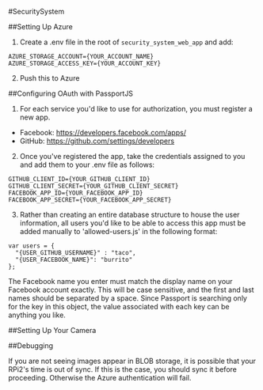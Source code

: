 #SecuritySystem


##Setting Up Azure
1. Create a .env file in the root of `security_system_web_app` and add:
```
AZURE_STORAGE_ACCOUNT={YOUR_ACCOUNT_NAME}
AZURE_STORAGE_ACCESS_KEY={YOUR_ACCOUNT_KEY}
```
2. Push this to Azure

##Configuring OAuth with PassportJS
1. For each service you'd like to use for authorization, you must register a new app.
  - Facebook: https://developers.facebook.com/apps/
  - GitHub: https://github.com/settings/developers

2. Once you've registered the app, take the credentials assigned to you and add them to your .env file as follows:
```
GITHUB_CLIENT_ID={YOUR_GITHUB_CLIENT_ID}
GITHUB_CLIENT_SECRET={YOUR_GITHUB_CLIENT_SECRET}
FACEBOOK_APP_ID={YOUR_FACEBOOK_APP_ID}
FACEBOOK_APP_SECRET={YOUR_FACEBOOK_APP_SECRET}
```

3. Rather than creating an entire database structure to house the user information, all users you'd like to be able to access this app must be added manually to 'allowed-users.js' in the following format:
```
var users = {
  "{USER_GITHUB_USERNAME}" : "taco",
  "{USER_FACEBOOK_NAME}": "burrito"
};
```
The Facebook name you enter must match the display name on your Facebook account exactly.  This will be case sensitive, and the first and last names should be separated by a space.  Since Passport is searching only for the key in this object, the value associated with each key can be anything you like.

##Setting Up Your Camera

##Debugging

If you are not seeing images appear in BLOB storage, it is possible that your RPi2's time is out of sync. If this is the case, you should sync it before proceeding. Otherwise the Azure authentication will fail.